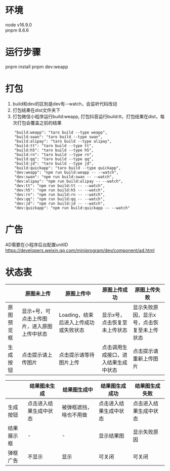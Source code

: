 

# 环境
node v16.9.0<br/>
pnpm 8.6.6

# 运行步骤
pnpm install
pnpm dev:weapp

# 打包
1. build和dev的区别是dev有--watch，会监听代码改动
2. 打包结果在dist文件夹下
3. 打包微信小程序运行build:weapp, 打包抖音运行build:tt，打包结果在dist，每次打包会覆盖之前的结果
```
    "build:weapp": "taro build --type weapp",
    "build:swan": "taro build --type swan",
    "build:alipay": "taro build --type alipay",
    "build:tt": "taro build --type tt",
    "build:h5": "taro build --type h5",
    "build:rn": "taro build --type rn",
    "build:qq": "taro build --type qq",
    "build:jd": "taro build --type jd",
    "build:quickapp": "taro build --type quickapp",
    "dev:weapp": "npm run build:weapp -- --watch",
    "dev:swan": "npm run build:swan -- --watch",
    "dev:alipay": "npm run build:alipay -- --watch",
    "dev:tt": "npm run build:tt -- --watch",
    "dev:h5": "npm run build:h5 -- --watch",
    "dev:rn": "npm run build:rn -- --watch",
    "dev:qq": "npm run build:qq -- --watch",
    "dev:jd": "npm run build:jd -- --watch",
    "dev:quickapp": "npm run build:quickapp -- --watch"
```


# 广告
AD需要在小程序后台配置unitID
https://developers.weixin.qq.com/miniprogram/dev/component/ad.html

# 状态表
|       | 原图未上传                  | 原图上传中                  | 原图上传成功             | 原图上传失败                 |
|-------|------------------------|------------------------|--------------------|------------------------|
| 原图预览框 | 显示+号，可点击上传图片，进入原图上传中状态 | Loading，结束后进入上传成功或失败状态 | 显示x号，点击恢复至未上传状态    | 显示失败原因，显示x号，点击恢复至未上传状态 |
| 生成按钮  | 点击提示请上传图片              | 点击提示请等待图片上传            | 点击调用生成接口，进入结果生成中状态 | 点击提示请重新上传图片            |

|       | 结果图未生成      | 结果图生成中      | 结果图生成成功     | 结果图生成失败     |
|-------|-------------|-------------|-------------|-------------|
| 生成按钮  | 点击进入结果生成中状态 | 被弹框遮挡，啥也不用做 | 点击进入结果生成中状态 | 点击进入结果生成中状态 |
| 结果展示框 | -           | -           | 显示结果图       | 显示失败原因      |
| 弹框广告  | 不显示         | 显示          | 可关闭         | 可关闭         |